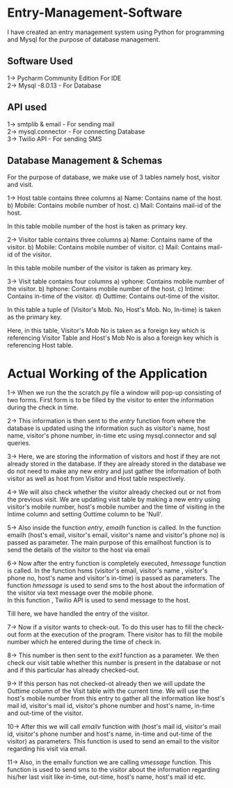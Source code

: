 # Entry-Management-Software
I have created an entry management system using Python for programming and Mysql for the purpose of database management.

## Software Used  
1-> Pycharm Community Edition  For IDE  
2-> Mysql -8.0.13 - For Database  

## API used  
1-> smtplib & email - For sending mail  
2-> mysql.connector - For connecting Database  
3-> Twilio API - For sending SMS  
  
## Database Management & Schemas   
For the purpose of database, we make use of 3 tables namely host, visitor and visit.

1-> Host table contains three columns
		a) Name: Contains name of the host.
		b) Mobile: Contains mobile number of host.
		c) Mail: Contains mail-id of the host.

In this table mobile number of the host is taken as primary key.

2-> Visitor table contains three columns
		a) Name: Contains name of the visitor.
		b) Mobile: Contains mobile number of visitor.
		c) Mail: Contains mail-id of the visitor.

In this table mobile number of the visitor is taken as primary key.

3-> Visit table contains four columns
		a) vphone: Contains mobile number of the visitor.
		b) hphone: Contains mobile number of the host.
		c) Intime: Contains in-time of the visitor.
		d) Outtime: Contains out-time of the visitor.
		
In this table a tuple of (Visitor's Mob. No, Host's Mob. No, In-time) is taken as the primary key.

Here, in this table, Visitor's Mob No is taken as a foreign key which is referencing Visitor Table and Host's Mob No is also a foreign key which is referencing Host table.  
  
# Actual Working of the Application  
1-> When we run the the scratch.py file a window will pop-up consisting of two forms. First form is to be filled by the visitor to enter the information during the check in time. 
  
2-> This information is then sent to the *entry* function from where the database is updated using the information such as visitor's name, host name,
visitor's phone number, in-time etc using mysql.connector and sql queries.

3-> Here, we are storing the information of visitors and host if they are not already stored in the database. If they are already stored in the database we do not need to make any new entry and just gather the information of both visitor as well as host from Visitor and Host table respectively. 

4-> We will also check whether the visitor already checked out or not from the previous visit. We are updating visit table by making a new entry using visitor's mobile number, host's mobile number and the time of visiting in the Intime column and setting Outtime column to be 'Null'.

5-> Also inside the function *entry*, *emailh* function is called. In the function emailh (host's email, visitor's email, visitor's name and visitor's phone no) is passed as parameter. The main purpose of this emailhost function is to send the details of the visitor to the host via email
  
6-> Now after the entry function is completely executed, *hmessage* function is called. In the function hsms (visitor's email, visitor's name , visitor's phone no, host's name and visitor's in-time) is passed as parameters. The function *hmessage* is used to send sms to the host about the information of the visitor via text message over the mobile phone.  
In this function , Twilio API is used to send message to the host.  
  
Till here, we have handled the entry of the visitor. 

7-> Now if a visitor wants to check-out. To do this user has to fill the check-out form at the execution of the program. There visitor has to fill the mobile number which he entered during the time of check in. 
  
8-> This number is then sent to the *exit1* function as a parameter. We then check our visit table whether this number is present in the database or not and if this particular has already checked-out.

9-> If this person has not checked-ot already then we will update the Outtime column of the Visit table with the current time.
We will use the host's mobile number from this entry to gather all the information like host's mail id, visitor's mail id, visitor's phone number and host's name, in-time and out-time of the visitor.

10-> After this we will call *emailv* function with (host's mail id, visitor's mail id, visitor's phone number and host's name, in-time and out-time of the visitor) as parameters. This function is used to send an email to the visitor regarding his visit via email.

11->  Also, in the emailv function we are calling *vmessage* function. This function is used to send sms to the visitor about the information regarding his/her last visit like in-time, out-time, host's name, host's mail id etc.

